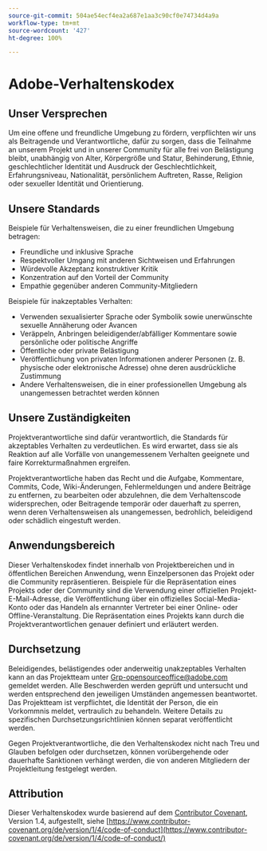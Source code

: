 ```yaml
---
source-git-commit: 504ae54ecf4ea2a687e1aa3c90cf0e74734d4a9a
workflow-type: tm+mt
source-wordcount: '427'
ht-degree: 100%

---
```

# Adobe-Verhaltenskodex

## Unser Versprechen

Um eine offene und freundliche Umgebung zu fördern, verpflichten wir uns als Beitragende und Verantwortliche, dafür zu sorgen, dass die Teilnahme an unserem Projekt und in unserer Community für alle frei von Belästigung bleibt, unabhängig von Alter, Körpergröße und Statur, Behinderung, Ethnie, geschlechtlicher Identität und Ausdruck der Geschlechtlichkeit, Erfahrungsniveau, Nationalität, persönlichem Auftreten, Rasse, Religion oder sexueller Identität und Orientierung.

## Unsere Standards

Beispiele für Verhaltensweisen, die zu einer freundlichen Umgebung betragen:

* Freundliche und inklusive Sprache
* Respektvoller Umgang mit anderen Sichtweisen und Erfahrungen
* Würdevolle Akzeptanz konstruktiver Kritik
* Konzentration auf den Vorteil der Community
* Empathie gegenüber anderen Community-Mitgliedern

Beispiele für inakzeptables Verhalten:

* Verwenden sexualisierter Sprache oder Symbolik sowie unerwünschte sexuelle Annäherung oder Avancen
* Veräppeln, Anbringen beleidigender/abfälliger Kommentare sowie persönliche oder politische Angriffe
* Öffentliche oder private Belästigung
* Veröffentlichung von privaten Informationen anderer Personen (z. B. physische oder elektronische Adresse) ohne deren ausdrückliche Zustimmung
* Andere Verhaltensweisen, die in einer professionellen Umgebung als unangemessen betrachtet werden können

## Unsere Zuständigkeiten

Projektverantwortliche sind dafür verantwortlich, die Standards für akzeptables Verhalten zu verdeutlichen. Es wird erwartet, dass sie als Reaktion auf alle Vorfälle von unangemessenem Verhalten geeignete und faire Korrekturmaßnahmen ergreifen.

Projektverantwortliche haben das Recht und die Aufgabe, Kommentare, Commits, Code, Wiki-Änderungen, Fehlermeldungen und andere Beiträge zu entfernen, zu bearbeiten oder abzulehnen, die dem Verhaltenscode widersprechen, oder Beitragende temporär oder dauerhaft zu sperren, wenn deren Verhaltensweisen als unangemessen, bedrohlich, beleidigend oder schädlich eingestuft werden.

## Anwendungsbereich

Dieser Verhaltenskodex findet innerhalb von Projektbereichen und in öffentlichen Bereichen Anwendung, wenn Einzelpersonen das Projekt oder die Community repräsentieren. Beispiele für die Repräsentation eines Projekts oder der Community sind die Verwendung einer offiziellen Projekt-E-Mail-Adresse, die Veröffentlichung über ein offizielles Social-Media-Konto oder das Handeln als ernannter Vertreter bei einer Online- oder Offline-Veranstaltung. Die Repräsentation eines Projekts kann durch die Projektverantwortlichen genauer definiert und erläutert werden.

## Durchsetzung

Beleidigendes, belästigendes oder anderweitig unakzeptables Verhalten kann an das Projektteam unter Grp-opensourceoffice@adobe.com gemeldet werden. Alle Beschwerden werden geprüft und untersucht und werden entsprechend den jeweiligen Umständen angemessen beantwortet. Das Projektteam ist verpflichtet, die Identität der Person, die ein Vorkommnis meldet, vertraulich zu behandeln.
Weitere Details zu spezifischen Durchsetzungsrichtlinien können separat veröffentlicht werden.

Gegen Projektverantwortliche, die den Verhaltenskodex nicht nach Treu und Glauben befolgen oder durchsetzen, können vorübergehende oder dauerhafte Sanktionen verhängt werden, die von anderen Mitgliedern der Projektleitung festgelegt werden.

## Attribution

Dieser Verhaltenskodex wurde basierend auf dem [Contributor Covenant](https://contributor-covenant.org), Version 1.4, aufgestellt, siehe [https://www.contributor-covenant.org/de/version/1/4/code-of-conduct](https://www.contributor-covenant.org/de/version/1/4/code-of-conduct/)
